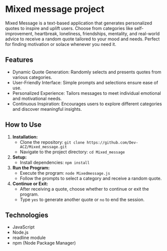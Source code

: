 # **Mixed message project**
Mixed Message is a text-based application that generates personalized quotes to inspire and uplift users. Choose from categories like self-improvement, heartbreak, loneliness, friendships, mentality, and real-world advice to receive a random quote tailored to your mood and needs. Perfect for finding motivation or solace whenever you need it.

## **Features**
- Dynamic Quote Generation: Randomly selects and presents quotes from various categories.
- User-Friendly Interface: Simple prompts and selections ensure ease of use.
- Personalized Experience: Tailors messages to meet individual emotional and motivational needs.
- Continuous Inspiration: Encourages users to explore different categories and discover meaningful insights.

## **How to Use**
1. **Installation:**
   - Clone the repository: `git clone https://github.com/Dev-ACZ/Mixed_message.git`
   - Navigate to the project directory: `cd Mixed_message`
2. **Setup:**
   - Install dependencies: `npm install`
3. **Run the Program:**
   - Execute the program: `node Mixedmessage.js`
   - Follow the prompts to select a category and receive a random quote.
4. **Continue or Exit:**
   - After receiving a quote, choose whether to continue or exit the program.
   - Type `yes` to generate another quote or `no` to end the session.
  
## **Technologies**
- JavaScript
- Node.js
- readline module
- npm (Node Package Manager)
